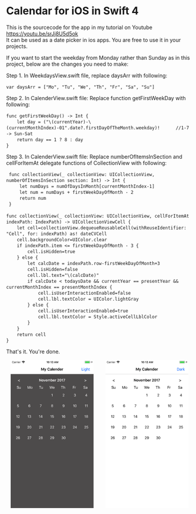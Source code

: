 <h1>Calendar for iOS in Swift 4</h1>
 
This is the sourcecode for the app in my tutorial on Youtube https://youtu.be/srJj8U5d5ok
<br>
It can be used as a date picker in ios apps. You are free to use it in your projects.

If you want to start the weekday from Monday rather than Sunday as in this project, below are the changes you need to make:

Step 1. In WeekdaysView.swift file, replace daysArr with following:

    var daysArr = ["Mo", "Tu", "We", "Th", "Fr", "Sa", "Su"]

Step 2. In CalenderView.swift file:
Replace function getFirstWeekDay with following:
    
    func getFirstWeekDay() -> Int {
        let day = ("\(currentYear)-\(currentMonthIndex)-01".date?.firstDayOfTheMonth.weekday)!      //1-7 -> Sun-Sat
        return day == 1 ? 8 : day
    }
    
Step 3. In CalenderView.swift file:
Replace numberOfItemsInSection and cellForItemAt delegate functions of CollectionView with following:
         
     func collectionView(_ collectionView: UICollectionView, numberOfItemsInSection section: Int) -> Int {
         let numDays = numOfDaysInMonth[currentMonthIndex-1]
         let num = numDays + firstWeekDayOfMonth - 2
         return num
     }
    
    func collectionView(_ collectionView: UICollectionView, cellForItemAt indexPath: IndexPath) -> UICollectionViewCell {
        let cell=collectionView.dequeueReusableCell(withReuseIdentifier: "Cell", for: indexPath) as! dateCVCell
        cell.backgroundColor=UIColor.clear
        if indexPath.item <= firstWeekDayOfMonth - 3 {
            cell.isHidden=true
        } else {
            let calcDate = indexPath.row-firstWeekDayOfMonth+3
            cell.isHidden=false
            cell.lbl.text="\(calcDate)"
            if calcDate < todaysDate && currentYear == presentYear && currentMonthIndex == presentMonthIndex {
                cell.isUserInteractionEnabled=false
                cell.lbl.textColor = UIColor.lightGray
            } else {
                cell.isUserInteractionEnabled=true
                cell.lbl.textColor = Style.activeCellLblColor
            }
        }
        return cell
    }
    
That's it. You're done.
    
    

<p align="center">
<img height="400" src="https://github.com/Akhilendra/calenderAppiOS/blob/master/Simulator%20Screen%20Shot%20-%20iPhone%206%20-%202017-10-22%20at%2010.13.26.png" />
&nbsp&nbsp&nbsp&nbsp&nbsp&nbsp
<img height="400" src="https://github.com/Akhilendra/calenderAppiOS/blob/master/Simulator%20Screen%20Shot%20-%20iPhone%206%20-%202017-10-22%20at%2010.13.23.png" />
</p>
